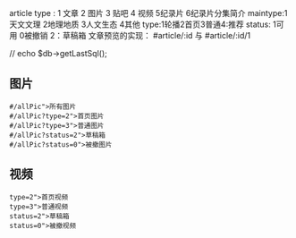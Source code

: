 article type : 1 文章 2 图片 3 贴吧 4 视频 5纪录片 6纪录片分集简介
maintype:1天文文理 2地理地质 3人文生态 4其他
type:1轮播2首页3普通4:推荐
status: 1可用 0被撤销  2：草稿箱
文章预览的实现： #article/:id  与 #article/:id/1

// echo $db->getLastSql();

## 图片
	#/allPic">所有图片
	#/allPic?type=2">首页图片
	#/allPic?type=3">普通图片
	#/allPic?status=2">草稿箱
	#/allPic?status=0">被撤图片
## 视频
	type=2">首页视频
	type=3">普通视频
	status=2">草稿箱
	status=0">被撤视频